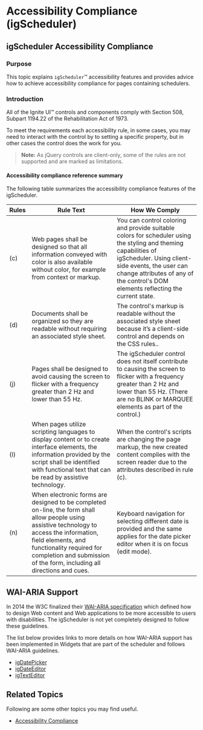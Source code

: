 <!--
|metadata|
{
    "fileName": "igscheduler-accessibility-compliance",
    "controlName": "igScheduler",
    "tags": ["Section 508"]
}
|metadata|
-->

# Accessibility Compliance (igScheduler)


## igScheduler Accessibility Compliance


### Purpose

This topic explains `igScheduler`™ accessibility features and provides advice how to achieve accessibility compliance for pages containing schedulers.

### Introduction

All of the Ignite UI™ controls and components comply with Section 508, Subpart 1194.22 of the Rehabilitation Act of 1973.

To meet the requirements each accessibility rule, in some cases, you may need to interact with the control by to setting a specific property, but in other cases the control does the work for you.

>**Note:** As jQuery controls are client-only, some of the rules are not supported and are marked as limitations.

#### Accessibility compliance reference summary

The following table summarizes the accessibility compliance features of the igScheduler.

<table class="table">
	<thead>
		<tr>
			<th>Rules</th>
			<th>Rule Text</th>
			<th>How We Comply</th>
		</tr>
	</thead>
	<tbody>
		<tr>
			<td>(c)</td>
			<td>Web pages shall be designed so that all information conveyed with color is also available without color, for example from context or markup.</td>
			<td>You can control coloring and provide suitable colors for scheduler using the styling and theming capabilities of igScheduler.
            Using client-side events, the user can change attributes of any of the control's DOM elements reflecting the current state.</td>
		</tr>
		<tr>
			<td>(d)</td>
			<td>Documents shall be organized so they are readable without requiring an associated style sheet.</td>
			<td>The control's markup is readable without the associated style sheet because it’s a client-side control and depends on the CSS rules..</td>
		</tr>
        <tr>
			<td>(j)</td>
			<td>Pages shall be designed to avoid causing the screen to flicker with a frequency greater than 2 Hz and lower than 55 Hz.	</td>
			<td>The igScheduler control does not itself contribute to causing the screen to flicker with a frequency greater than 2 Hz and lower than 55 Hz. (There are no BLINK or MARQUEE elements as part of the control.)</td>
		</tr>
        <tr>
			<td>(l)</td>
			<td>When pages utilize scripting languages to display content or to create interface elements, the information provided by the script shall be identified with functional text that can be read by assistive technology.</td>
			<td>When the control's scripts are changing the page markup, the new created content complies with the screen reader due to the attributes described in rule (c).</td>
		</tr>
        <tr>
			<td>(n)</td>
			<td>When electronic forms are designed to be completed on-line, the form shall allow people using assistive technology to access the information, field elements, and functionality required for completion and submission of the form, including all directions and cues.</td>
			<td>Keyboard navigation for selecting different date is provided and the same applies for the date picker editor when it is on focus (edit mode).</td>
		</tr>
	</tbody>
</table>

## WAI-ARIA Support
In 2014 the W3C finalized their [WAI-ARIA specification](http://www.w3.org/TR/wai-aria/) which defined how to design Web content and Web applications to be more accessible to users with disabilities. The igScheduler is not yet completely designed to follow these guidelines.

The list below provides links to more details on how WAI-ARIA support has been implemented in Widgets that are part of the scheduler and follows WAI-ARIA guidelines.

- [igDatePicker](igdatepicker-accessibility-compliance.html#wai-aria)
- [igDateEditor](igdateeditor-accessibility-compliance.html#wai-aria)
- [igTextEditor](igtexteditor-accessibility-compliance.html#wai-aria)


## Related Topics


Following are some other topics you may find useful.

-	[Accessibility Compliance](Accessibility-Compliance.html)






